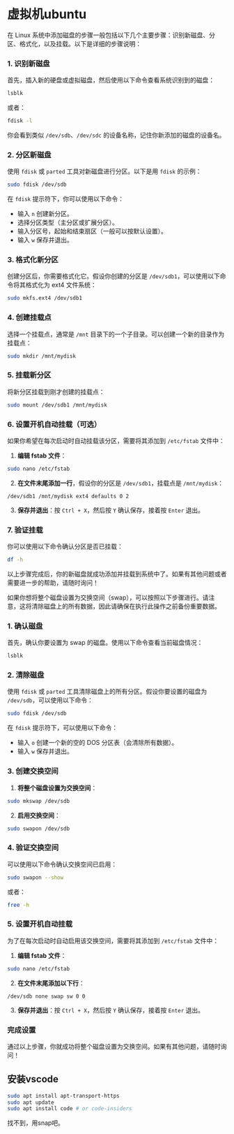 # 虚拟机ubuntu

在 Linux 系统中添加磁盘的步骤一般包括以下几个主要步骤：识别新磁盘、分区、格式化，以及挂载。以下是详细的步骤说明：

### 1. 识别新磁盘

首先，插入新的硬盘或虚拟磁盘，然后使用以下命令查看系统识别到的磁盘：

```bash
lsblk
```
或者：
```bash
fdisk -l
```

你会看到类似 `/dev/sdb`、`/dev/sdc` 的设备名称，记住你新添加的磁盘的设备名。

### 2. 分区新磁盘

使用 `fdisk` 或 `parted` 工具对新磁盘进行分区。以下是用 `fdisk` 的示例：

```bash
sudo fdisk /dev/sdb
```

在 `fdisk` 提示符下，你可以使用以下命令：

- 输入 `n` 创建新分区。
- 选择分区类型（主分区或扩展分区）。
- 输入分区号，起始和结束扇区（一般可以按默认设置）。
- 输入 `w` 保存并退出。

### 3. 格式化新分区

创建分区后，你需要格式化它。假设你创建的分区是 `/dev/sdb1`，可以使用以下命令将其格式化为 ext4 文件系统：

```bash
sudo mkfs.ext4 /dev/sdb1
```

### 4. 创建挂载点

选择一个挂载点，通常是 `/mnt` 目录下的一个子目录。可以创建一个新的目录作为挂载点：

```bash
sudo mkdir /mnt/mydisk
```

### 5. 挂载新分区

将新分区挂载到刚才创建的挂载点：

```bash
sudo mount /dev/sdb1 /mnt/mydisk
```

### 6. 设置开机自动挂载（可选）

如果你希望在每次启动时自动挂载该分区，需要将其添加到 `/etc/fstab` 文件中：

1. **编辑 fstab 文件**：

```bash
sudo nano /etc/fstab
```

2. **在文件末尾添加一行**，假设你的分区是 `/dev/sdb1`，挂载点是 `/mnt/mydisk`：

```
/dev/sdb1 /mnt/mydisk ext4 defaults 0 2
```

3. **保存并退出**：按 `Ctrl + X`，然后按 `Y` 确认保存，接着按 `Enter` 退出。

### 7. 验证挂载

你可以使用以下命令确认分区是否已挂载：

```bash
df -h
```

以上步骤完成后，你的新磁盘就成功添加并挂载到系统中了。如果有其他问题或者需要进一步的帮助，请随时询问！

如果你想将整个磁盘设置为交换空间（swap），可以按照以下步骤进行。请注意，这将清除磁盘上的所有数据，因此请确保在执行此操作之前备份重要数据。

### 1. 确认磁盘

首先，确认你要设置为 swap 的磁盘。使用以下命令查看当前磁盘情况：

```bash
lsblk
```

### 2. 清除磁盘

使用 `fdisk` 或 `parted` 工具清除磁盘上的所有分区。假设你要设置的磁盘为 `/dev/sdb`，可以使用以下命令：

```bash
sudo fdisk /dev/sdb
```

在 `fdisk` 提示符下，可以使用以下命令：

- 输入 `o` 创建一个新的空的 DOS 分区表（会清除所有数据）。
- 输入 `w` 保存并退出。

### 3. 创建交换空间

1. **将整个磁盘设置为交换空间**：

```bash
sudo mkswap /dev/sdb
```

2. **启用交换空间**：

```bash
sudo swapon /dev/sdb
```

### 4. 验证交换空间

可以使用以下命令确认交换空间已启用：

```bash
sudo swapon --show
```

或者：

```bash
free -h
```

### 5. 设置开机自动挂载

为了在每次启动时自动启用该交换空间，需要将其添加到 `/etc/fstab` 文件中：

1. **编辑 fstab 文件**：

```bash
sudo nano /etc/fstab
```

2. **在文件末尾添加以下行**：

```
/dev/sdb none swap sw 0 0
```

3. **保存并退出**：按 `Ctrl + X`，然后按 `Y` 确认保存，接着按 `Enter` 退出。

### 完成设置

通过以上步骤，你就成功将整个磁盘设置为交换空间。如果有其他问题，请随时询问！

## 安装vscode

```sh
sudo apt install apt-transport-https
sudo apt update
sudo apt install code # or code-insiders
```

找不到，用snap吧。

